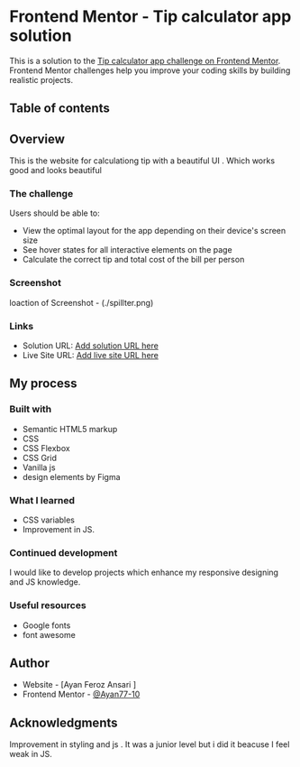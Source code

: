 # Frontend Mentor - Tip calculator app solution

This is a solution to the [Tip calculator app challenge on Frontend Mentor](https://www.frontendmentor.io/challenges/tip-calculator-app-ugJNGbJUX). Frontend Mentor challenges help you improve your coding skills by building realistic projects.

## Table of contents



## Overview

  This is the website for calculationg tip with a beautiful UI . 
  Which works good and looks beautiful 
  
### The challenge

Users should be able to:

- View the optimal layout for the app depending on their device's screen size
- See hover states for all interactive elements on the page
- Calculate the correct tip and total cost of the bill per person

### Screenshot

loaction of Screenshot - (./spillter.png)


### Links

- Solution URL: [Add solution URL here](https://your-solution-url.com)
- Live Site URL: [Add live site URL here](https://your-live-site-url.com)

## My process

### Built with

- Semantic HTML5 markup
- CSS
- CSS Flexbox
- CSS Grid 
- Vanilla js 
- design elements by Figma 

### What I learned

- CSS variables 
- Improvement in JS. 

### Continued development

I would like to develop projects which enhance my responsive designing and JS knowledge.


### Useful resources

- Google fonts 
- font awesome 

## Author

- Website - [Ayan Feroz Ansari ]
- Frontend Mentor - [@Ayan77-10](https://www.frontendmentor.io/profile/Ayan77-10)


## Acknowledgments

Improvement in styling and js .
It was a junior level but i did it beacuse I feel weak in JS.